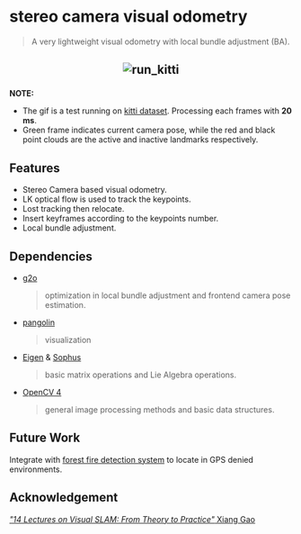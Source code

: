 # stereo camera visual odometry

> A very lightweight visual odometry with local bundle adjustment (BA).

## <p align="center">![run_kitti](./doc/kitti_data_test.gif)</p>

**NOTE:**

- The gif is a test running on [kitti dataset](http://www.cvlibs.net/datasets/kitti/eval_odometry.php). Processing each
  frames with **20 ms**.
- Green frame indicates current camera pose, while the red and black point clouds are the active and inactive landmarks
  respectively.

## Features

- Stereo Camera based visual odometry.
- LK optical flow is used to track the keypoints.
- Lost tracking then relocate.
- Insert keyframes according to the keypoints number.
- Local bundle adjustment.

## Dependencies

- [g2o](https://github.com/RainerKuemmerle/g2o)
  > optimization in local bundle adjustment and frontend camera pose estimation.

- [pangolin](https://github.com/stevenlovegrove/Pangolin)
  > visualization

- [Eigen](https://eigen.tuxfamily.org/index.php?title=Main_Page) & [Sophus](https://github.com/strasdat/Sophus)
  > basic matrix operations and Lie Algebra operations.

- [OpenCV 4](https://opencv.org/)
  > general image processing methods and basic data structures.

## Future Work

Integrate with [forest fire detection system](https://github.com/lee-shun/forest_fire_detection_system) to locate in GPS
denied environments.

## Acknowledgement

[*"14 Lectures on Visual SLAM: From Theory to Practice"* Xiang Gao](https://github.com/gaoxiang12/slambook-en)
